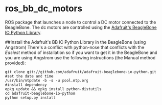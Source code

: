 ros_bb_dc_motors
==================

ROS package that launches a node to control a DC motor connected to the BeagleBone. The dc motors are controlled using the 
[Adafruit's BeagleBone IO Python Library](https://github.com/adafruit/adafruit-beaglebone-io-python.git).

##Install the Adafruit's BB IO Python Library in the BeagleBone (using Angstrom)
There's a conflict with python-nose that conflicts with the *Easiest* method of installation so if you want to get it in the BeagleBone and you are using Angstrom use the following instructions (the Manual method provided):

```Shell
git clone git://github.com/adafruit/adafruit-beaglebone-io-python.git
#set the date and time
/usr/bin/ntpdate -b -s -u pool.ntp.org
#install dependency
opkg update && opkg install python-distutils
cd adafruit-beaglebone-io-python
python setup.py install
```



